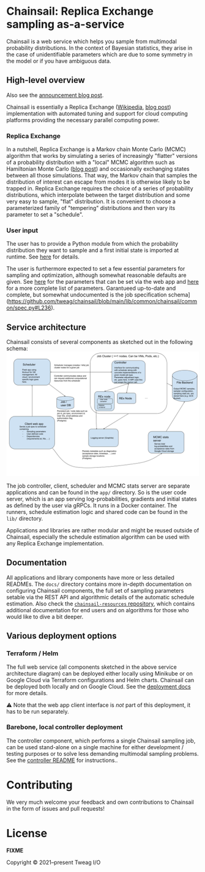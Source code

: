# Chainsail: Replica Exchange sampling as-a-service
Chainsail is a web service which helps you sample from multimodal probability distributions. In the context of Bayesian statistics, they arise in the case of unidentifiable parameters which are due to some symmetry in the model or if you have ambiguous data.

## High-level overview
Also see the [announcement blog post](https://www.tweag.io/blog/2022-08-09-chainsail-announcement/).

Chainsail is essentially a Replica Exchange ([Wikipedia](https://en.wikipedia.org/wiki/Parallel_tempering), [blog post](https://www.tweag.io/blog/2020-10-28-mcmc-intro-4/)) implementation with automated tuning and support for cloud computing platforms providing the necessary parallel computing power.

### Replica Exchange
In a nutshell, Replica Exchange is a Markov chain Monte Carlo (MCMC)  algorithm that works by simulating a series of increasingly "flatter" versions of a probability distribution with a "local" MCMC algorithm such as Hamiltonian Monte Carlo ([blog post](https://www.tweag.io/blog/2020-08-06-mcmc-intro3/)) and occasionally exchanging states between all those simulations.
That way, the Markov chain that samples the distribution of interest can escape from modes it is otherwise likely to be trapped in.
Replica Exchange requires the choice of a series of probability distributions, which interpolate between the target distribution and some very easy to sample, "flat" distribution.
It is convenient to choose a parameterized family of "tempering" distributions and then vary its parameter to set a "schedule".

### User input
The user has to provide a Python module from which the probability distribution they want to sample and a first initial state is imported at runtime.
See [here](https://github.com/tweag/chainsail-resources/blob/main/documentation/defining_custom_probability.md) for details.

The user is furthermore expected to set a few essential parameters for sampling and optimization, although somewhat reasonable defaults are given.
See [here](https://github.com/tweag/chainsail-resources/blob/main/documentation/parameters.md) for the parameters that can be set via the web app and [here](https://github.com/tweag/chainsail/blob/main/docs/algorithmic_parameters.md) for a more complete list of parameters.
Garantueed up-to-date and complete, but somewhat undocumented is the job specification schema](https://github.com/tweag/chainsail/blob/main/lib/common/chainsail/common/spec.py#L236).

## Service architecture
Chainsail consists of several components as sketched out in the following schema:
![Chainsail service architecture](./images/service_architecture.png)

The job controller, client, scheduler and MCMC stats server are separate applications and can be found in the `app/` directory.
So is the user code server, which is an app serving log-probabilities, gradients and initial states as defined by the user via gRPCs.
It runs in a Docker container.
The runners, schedule estimation logic and shared code can be found in the `lib/` directory.

Applications and libraries are rather modular and might be reused outside of Chainsail, especially the schedule estimation algorithm can be used with any Replica Exchange implementation.

## Documentation

All applications and library components have more or less detailed READMEs.
The `docs/` directory contains more in-depth documentation on configuring Chainsail components, the full set of sampling parameters setable via the REST API and algorithmic details of the automatic schedule estimation.
Also check the [`chainsail-resources` repository](https://github.com/tweag/chainsail-resources), which contains additional documentation for end users and on algorithms for those who would like to dive a bit deeper.

## Various deployment options

### Terraform / Helm

The full web service (all components sketched in the above service architecture diagram) can be deployed either locally using Minikube or on Google Cloud via Terraform configurations and Helm charts.
Chainsail can be deployed both locally and on Google Cloud. See the [deployment docs](./docs/deployment.md) for more details.

:warning: Note that the web app client interface is _not_ part of this deployment, it has to be run separately.

### Barebone, local controller deployment

The controller component, which performs a single Chainsail sampling job, can be used stand-alone on a single machine for either development / testing purposes or to solve less demanding multimodal sampling problems.
See the [controller README](./app/controller/README.md) for instructions..

# Contributing

We very much welcome your feedback and own contributions to Chainsail in the form of issues and pull requests!

# License

**FIXME**

Copyright © 2021–present Tweag I/O
